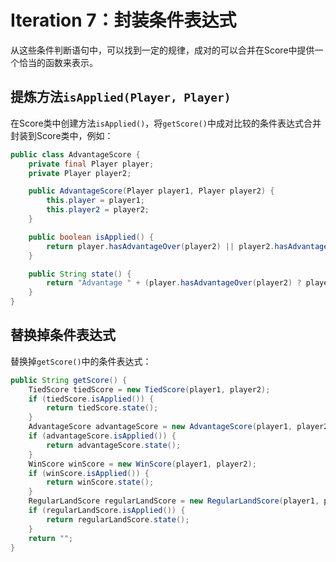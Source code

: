 # Iteration 7：封装条件表达式

从这些条件判断语句中，可以找到一定的规律，成对的可以合并在Score中提供一个恰当的函数来表示。

## 提炼方法`isApplied(Player, Player)`

在Score类中创建方法`isApplied()`，将`getScore()`中成对比较的条件表达式合并封装到Score类中，例如：

```java
public class AdvantageScore {
    private final Player player;
    private Player player2;

    public AdvantageScore(Player player1, Player player2) {
        this.player = player1;
        this.player2 = player2;
    }

    public boolean isApplied() {
        return player.hasAdvantageOver(player2) || player2.hasAdvantageOver(player);
    }

    public String state() {
        return "Advantage " + (player.hasAdvantageOver(player2) ? player.getName() : player2.getName());
    }
}
```

## 替换掉条件表达式

替换掉`getScore()`中的条件表达式：

```java
public String getScore() {
    TiedScore tiedScore = new TiedScore(player1, player2);
    if (tiedScore.isApplied()) {
        return tiedScore.state();
    }
    AdvantageScore advantageScore = new AdvantageScore(player1, player2);
    if (advantageScore.isApplied()) {
        return advantageScore.state();
    }
    WinScore winScore = new WinScore(player1, player2);
    if (winScore.isApplied()) {
        return winScore.state();
    }
    RegularLandScore regularLandScore = new RegularLandScore(player1, player2);
    if (regularLandScore.isApplied()) {
        return regularLandScore.state();
    }
    return "";
}

```
